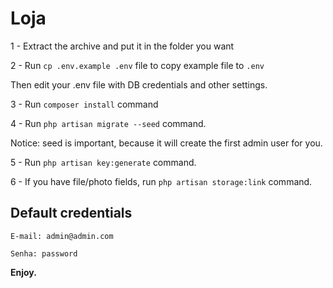 # Loja 

1 - Extract the archive and put it in the folder you want

2 - Run `cp .env.example .env` file to copy example file to `.env`

Then edit your .env file with DB credentials and other settings.

3 - Run `composer install` command

4 - Run `php artisan migrate --seed` command.

Notice: seed is important, because it will create the first admin user for you.

5 - Run `php artisan key:generate` command.

6 - If you have file/photo fields, run `php artisan storage:link` command.


## Default credentials

`E-mail: admin@admin.com`

`Senha: password`


**Enjoy.**
